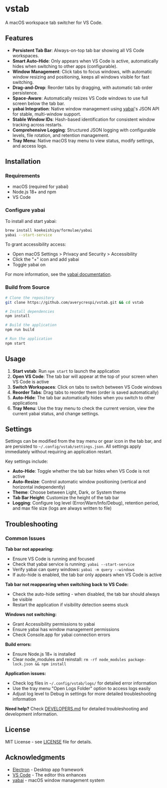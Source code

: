 # vstab

A macOS workspace tab switcher for VS Code.

## Features

- **Persistent Tab Bar**: Always-on-top tab bar showing all VS Code workspaces.
- **Smart Auto-Hide**: Only appears when VS Code is active, automatically hides when switching to other apps (configurable).
- **Window Management**: Click tabs to focus windows, with automatic window resizing and positioning, keeps all windows visible for fast switching.
- **Drag-and-Drop**: Reorder tabs by dragging, with automatic tab order persistence.
- **Space-Aware**: Automatically resizes VS Code windows to use full screen below the tab bar.
- **yabai Integration**: Native window management using [yabai](https://github.com/koekeishiya/yabai)'s JSON API for stable, multi-window support.
- **Stable Window IDs**: Hash-based identification for consistent window tracking across restarts.
- **Comprehensive Logging**: Structured JSON logging with configurable levels, file rotation, and retention management.
- **Tray Menu**: Native macOS tray menu to view status, modify settings, and access logs.

## Installation

### Requirements

- macOS (required for yabai)
- Node.js 18+ and npm
- VS Code

### Configure yabai

To install and start yabai:

```sh
brew install koekeishiya/formulae/yabai
yabai --start-service
```

To grant accessibility access:

- Open macOS Settings > Privacy and Security > Accessibility
- Click the "+" icon and add yabai
- Toggle yabai on

For more information, see the [yabai documentation](https://github.com/koekeishiya/yabai?tab=readme-ov-file#requirements-and-caveats).

### Build from Source

```bash
# Clone the repository
git clone https://github.com/averycrespi/vstab.git && cd vstab

# Install dependencies
npm install

# Build the application
npm run build

# Run the application
npm start
```

## Usage

1. **Start vstab**: Run `npm start` to launch the application
2. **Open VS Code**: The tab bar will appear at the top of your screen when VS Code is active
3. **Switch Workspaces**: Click on tabs to switch between VS Code windows
4. **Reorder Tabs**: Drag tabs to reorder them (order is saved automatically)
5. **Auto-Hide**: The tab bar automatically hides when you switch to other applications
6. **Tray Menu**: Use the tray menu to check the current version, view the current yabai status, and change settings.

## Settings

Settings can be modified from the tray menu or gear icon in the tab bar, and are persisted to `~/.config/vstab/settings.json`. All settings apply immediately without requiring an application restart.

Key settings include:

- **Auto-Hide**: Toggle whether the tab bar hides when VS Code is not active
- **Auto-Resize**: Control automatic window positioning (vertical and horizontal independently)
- **Theme**: Choose between Light, Dark, or System theme
- **Tab Bar Height**: Customize the height of the tab bar
- **Logging**: Configure log level (Error/Warn/Info/Debug), retention period, and max file size (logs are always written to file)

## Troubleshooting

### Common Issues

**Tab bar not appearing:**

- Ensure VS Code is running and focused
- Check that yabai service is running: `yabai --start-service`
- Verify yabai can query windows: `yabai -m query --windows`
- If auto-hide is enabled, the tab bar only appears when VS Code is active

**Tab bar not reappearing when switching back to VS Code:**

- Check the auto-hide setting - when disabled, the tab bar should always be visible
- Restart the application if visibility detection seems stuck

**Windows not switching:**

- Grant Accessibility permissions to yabai
- Ensure yabai has window management permissions
- Check Console.app for yabai connection errors

**Build errors:**

- Ensure Node.js 18+ is installed
- Clear node_modules and reinstall: `rm -rf node_modules package-lock.json && npm install`

**Application issues:**

- Check log files in `~/.config/vstab/logs/` for detailed error information
- Use the tray menu "Open Logs Folder" option to access logs easily
- Adjust log level to Debug in settings for more detailed troubleshooting information

**Need help?** Check [DEVELOPERS.md](DEVELOPERS.md) for detailed troubleshooting and development information.

## License

MIT License - see [LICENSE](LICENSE) file for details.

## Acknowledgments

- [Electron](https://electronjs.org/) - Desktop app framework
- [VS Code](https://code.visualstudio.com/) - The editor this enhances
- [yabai](https://github.com/koekeishiya/yabai) - macOS window management system
